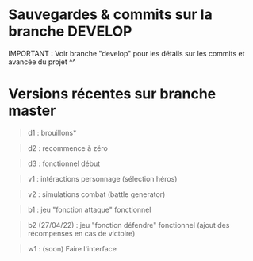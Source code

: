 # Sauvegardes & commits sur la branche DEVELOP
IMPORTANT : Voir branche "develop" pour les détails sur les commits et avancée du projet ^^


# Versions récentes sur branche master
> d1 : brouillons*

> d2 : recommence à zéro

> d3 : fonctionnel début

> v1 : intéractions personnage (sélection héros)

> v2 : simulations combat (battle generator)

> b1 : jeu "fonction attaque" fonctionnel

> b2 (27/04/22) : jeu "fonction défendre" fonctionnel (ajout des récompenses en cas de victoire)

> w1 : (soon) Faire l'interface

